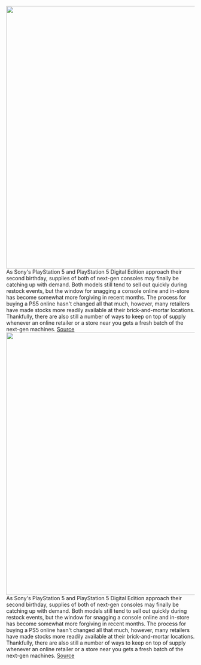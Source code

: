 <img src='https://cdn.vox-cdn.com/thumbor/CqttiQoLsMgThxtlH0tqZdqYYuU=/0x0:2040x1360/1200x800/filters:focal(857x517:1183x843)/cdn.vox-cdn.com/uploads/chorus_image/image/70498745/vpavic_4278_20201030_0041.0.jpg' width='700px' /><br/>
As Sony's PlayStation 5 and PlayStation 5 Digital Edition approach their second birthday, supplies of both of next-gen consoles may finally be catching up with demand. Both models still tend to sell out quickly during restock events, but the window for snagging a console online and in-store has become somewhat more forgiving in recent months. The process for buying a PS5 online hasn't changed all that much, however, many retailers have made stocks more readily available at their brick-and-mortar locations. Thankfully, there are also still a number of ways to keep on top of supply whenever an online retailer or a store near you gets a fresh batch of the next-gen machines.
<a href='https://www.theverge.com/22777072/sony-ps5-playstation-5-console-where-how-to-buy-tips-restock'> Source <a/><img src='https://cdn.vox-cdn.com/thumbor/CqttiQoLsMgThxtlH0tqZdqYYuU=/0x0:2040x1360/1200x800/filters:focal(857x517:1183x843)/cdn.vox-cdn.com/uploads/chorus_image/image/70498745/vpavic_4278_20201030_0041.0.jpg' width='700px' /><br/>
As Sony's PlayStation 5 and PlayStation 5 Digital Edition approach their second birthday, supplies of both of next-gen consoles may finally be catching up with demand. Both models still tend to sell out quickly during restock events, but the window for snagging a console online and in-store has become somewhat more forgiving in recent months. The process for buying a PS5 online hasn't changed all that much, however, many retailers have made stocks more readily available at their brick-and-mortar locations. Thankfully, there are also still a number of ways to keep on top of supply whenever an online retailer or a store near you gets a fresh batch of the next-gen machines.
<a href='https://www.theverge.com/22777072/sony-ps5-playstation-5-console-where-how-to-buy-tips-restock'> Source <a/>